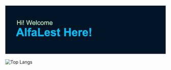 ![Alfalest Header](header.png)

![Top Langs](https://github-readme-stats.vercel.app/api/top-langs/?username=alfalest&theme=tokyonight&hide_border=true&layout=compact)
